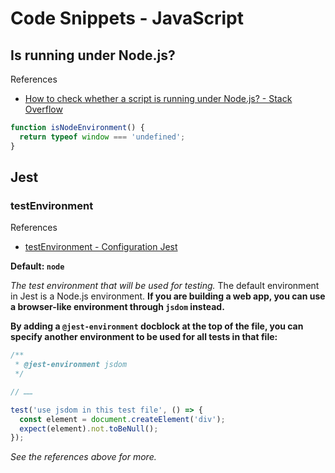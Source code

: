 # Code Snippets - JavaScript

## Is running under Node.js?

References

- [How to check whether a script is running under Node.js? - Stack Overflow](https://stackoverflow.com/questions/4224606/how-to-check-whether-a-script-is-running-under-node-js/4224668)

```javascript
function isNodeEnvironment() {
  return typeof window === 'undefined';
}
```

## Jest

### testEnvironment

References

- [testEnvironment - Configuration Jest](https://jestjs.io/docs/configuration#testenvironment-string)

**Default: `node`**

_The test environment that will be used for testing._
The default environment in Jest is a Node.js environment.
**If you are building a web app, you can use a browser-like environment through `jsdom` instead.**

**By adding a `@jest-environment` docblock at the top of the file, you can specify another environment to be used for all tests in that file:**

```ts
/**
 * @jest-environment jsdom
 */

// ……

test('use jsdom in this test file', () => {
  const element = document.createElement('div');
  expect(element).not.toBeNull();
});
```

_See the references above for more._
